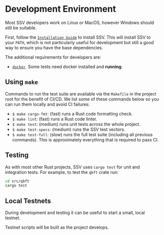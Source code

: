 # Development Environment

Most SSV developers work on Linux or MacOS, however Windows should still
be suitable.

First, follow the [`Installation Guide`](./installation.md) to install
SSV. This will install SSV to your `PATH`, which is not
particularly useful for development but still a good way to ensure you have the
base dependencies.

The additional requirements for developers are:

- [`docker`](https://www.docker.com/). Some tests need docker installed and **running**.

## Using `make`

Commands to run the test suite are available via the `Makefile` in the
project root for the benefit of CI/CD. We list some of these commands below so
you can run them locally and avoid CI failures:

- `$ make cargo-fmt`: (fast) runs a Rust code formatting check.
- `$ make lint`: (fast) runs a Rust code linter.
- `$ make test`: (medium) runs unit tests across the whole project.
- `$ make test-specs`: (medium) runs the SSV test vectors.
- `$ make test-full`: (slow) runs the full test suite (including all previous
  commands). This is approximately everything
 that is required to pass CI.

## Testing

As with most other Rust projects, SSV uses `cargo test` for unit and
integration tests. For example, to test the `qbft` crate run:

```bash
cd src/qbft
cargo test
```

## Local Testnets

During development and testing it can be useful to start a small, local
testnet.

Testnet scripts will be built as the project develops.
